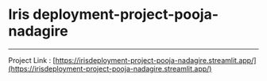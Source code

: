 # Iris deployment-project-pooja-nadagire
---
Project Link : [https://irisdeployment-project-pooja-nadagire.streamlit.app/](https://irisdeployment-project-pooja-nadagire.streamlit.app/)
